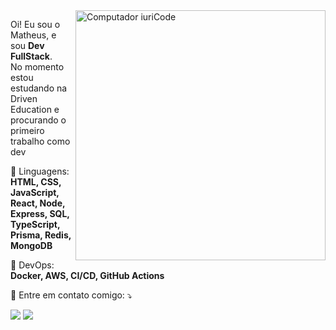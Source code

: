 <img src="https://i.pinimg.com/originals/4f/05/95/4f0595b0e1421428a053ff7aea868424.gif" min-width="400px" max-width="400px" width="400px" align="right" alt="Computador iuriCode">

<p align="left"> 
  Oi! Eu sou o Matheus, e sou <strong>Dev FullStack</strong>.<br>
  No momento estou estudando na Driven Education e procurando o primeiro trabalho como dev
</p>

<p align="left">
  🦄 Linguagens: <strong>HTML, CSS, JavaScript, React, Node, Express, SQL, TypeScript, Prisma, Redis, MongoDB</strong>
</p>

<p align="left">
  💼 DevOps: <strong>Docker, AWS, CI/CD, GitHub Actions</strong>
</p>

<p align="left">
  💌 Entre em contato comigo: ⤵️
</p>

<p align="left">
  <a href="mailto:matheus.mazetti.22@gmail.com" alt="Gmail">
  <img src="https://img.shields.io/badge/-Gmail-FF0000?style=flat-square&labelColor=FF0000&logo=gmail&logoColor=white&link="mailto:matheus.mazetti.22@gmail.com" /></a>

  <a href="https://www.linkedin.com/in/matheusmazetti/" alt="Linkedin">
  <img src="https://img.shields.io/badge/-Linkedin-0e76a8?style=flat-square&logo=Linkedin&logoColor=white&link="https://www.linkedin.com/in/matheusmazetti/" /></a>

</p>  

